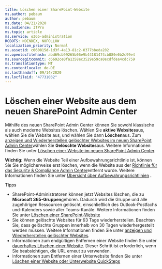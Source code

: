 ```yaml
---
title: Löschen einer SharePoint-Website
ms.author: pebaum
author: pebaum
ms.date: 04/21/2020
ms.audience: ITPro
ms.topic: article
ms.service: o365-administration
ROBOTS: NOINDEX, NOFOLLOW
localization_priority: Normal
ms.assetid: c060815d-1d3f-4a13-81c2-0377bbeda202
ms.openlocfilehash: abd69cb99265b06e9b44181474cb080e0b2c99e4
ms.sourcegitcommit: c6692ce0fa1358ec3529e59ca0ecdfdea4cdc759
ms.translationtype: MT
ms.contentlocale: de-DE
ms.lasthandoff: 09/14/2020
ms.locfileid: "47731032"
---
```

# <a name="delete-a-site-from-the-new-sharepoint-admin-center"></a>Löschen einer Website aus dem neuen SharePoint Admin Center

Mithilfe des neuen SharePoint Admin Center können Sie sowohl klassische als auch moderne Websites löschen. Wählen Sie **aktive Websites**aus, wählen Sie die Website aus, und wählen Sie dann **Löschen**aus. Zum [anzeigen und Wiederherstellen gelöschter Websites im neuen SharePoint Admin Center](https://docs.microsoft.com/sharepoint/view-and-restore-deleted-sites-in-new-admin-center)wählen Sie **Gelöschte Websites**aus. Weitere Informationen finden Sie unter [Löschen einer Website im neuen SharePoint Admin Center](https://docs.microsoft.com/sharepoint/delete-site-collection#delete-a-site-in-the-new-sharepoint-admin-center).

**Wichtig:** Wenn die Website Teil einer Aufbewahrungsrichtlinie ist, können Sie Sie möglicherweise erst löschen, wenn die Website aus der [Richtlinie für das Security &amp; Compliance Admin Center](https://protection.office.com/?rfr=AdminCenter#/homepage)entfernt wurde. Weitere Informationen finden Sie unter [Übersicht über Aufbewahrungsrichtlinien](https://docs.microsoft.com/microsoft-365/compliance/retention-policies) . 

Tipps
- SharePoint-Administratoren können jetzt Websites löschen, die zu **Microsoft 365-Gruppen**gehören. Dadurch wird die Gruppe und alle zugehörigen Ressourcen gelöscht, einschließlich des Outlook-Postfachs und-Kalenders sowie aller Teams-Kanäle. Weitere Informationen finden Sie unter [Löschen einer SharePoint-Website](https://docs.microsoft.com/sharepoint/manage-sites-in-new-admin-center#delete-a-site)
- Sie können gelöschte Websites für 93 Tage wiederherstellen. Beachten Sie, dass gelöschte Gruppen innerhalb von 30 Tagen wiederhergestellt werden müssen. Weitere Informationen finden Sie unter [anzeigen und Wiederherstellen gelöschter Websites](https://docs.microsoft.com/sharepoint/view-and-restore-deleted-sites-in-new-admin-center).
- Informationen zum endgültigen Entfernen einer Website finden Sie unter [dauerhaftes Löschen einer Website](https://docs.microsoft.com/sharepoint/delete-site-collection#permanently-delete-a-site). Dieser Schritt ist erforderlich, wenn Sie beabsichtigen, die URL erneut zu verwenden. 
- Informationen zum Entfernen einer Unterwebsite finden Sie unter [Löschen einer Website oder Unterwebsite QuickSteps](https://support.office.com/article/Delete-a-SharePoint-site-or-subsite-bc37b743-0cef-475e-9a8c-8fc4d40179fb#__bkmkshortcut)
